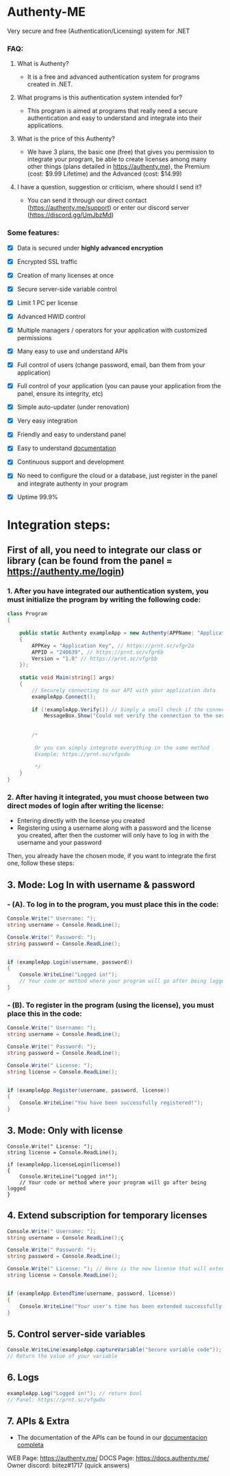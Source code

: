 # Authenty-ME
Very secure and free (Authentication/Licensing) system for .NET

### FAQ:
1. What is Authenty?
   - It is a free and advanced authentication system for programs created in .NET.

2. What programs is this authentication system intended for?
   - This program is aimed at programs that really need a secure authentication and easy to understand and integrate into their applications.
   
3. What is the price of this Authenty?
   - We have 3 plans, the basic one (free) that gives you permission to integrate your program, be able to create licenses among many other things (plans detailed in https://authenty.me), the Premium (cost: $9.99 Lifetime) and the Advanced (cost: $14.99)
   
4. I have a question, suggestion or criticism, where should I send it?
   - You can send it through our direct contact (https://authenty.me/support) or enter our discord server (https://discord.gg/UmJbzMd)

### Some features:
- [x] Data is secured under **highly advanced encryption**
- [x] Encrypted SSL traffic
- [x] Creation of many licenses at once
- [x] Secure server-side variable control
- [x] Limit 1 PC per license
- [x] Advanced HWID control
- [x] Multiple managers / operators for your application with customized permissions
- [x] Many easy to use and understand APIs
- [x] Full control of users (change password, email, ban them from your application)
- [x] Full control of your application (you can pause your application from the panel, ensure its integrity, etc)
- [x] Simple auto-updater (under renovation)
- [x] Very easy integration
- [x] Friendly and easy to understand panel
- [x] Easy to understand [documentation](https://docs.authenty.me)
- [x] Continuous support and development
- [x] No need to configure the cloud or a database, just register in the panel and integrate authenty in your program
- [x] Uptime 99.9%


# Integration steps:
## First of all, you need to integrate our class or library (can be found from the panel = https://authenty.me/login) 

### 1. After you have integrated our authentication system, you must initialize the program by writing the following code:

```csharp
class Program
{
    
    public static Authenty exampleApp = new Authenty(APPName: "Application name", new Settings()
    {
        APPKey = "Application Key", // https://prnt.sc/vfgr2a
        APPID = "240639", // https://prnt.sc/vfgr6b
        Version = "1.0" // https://prnt.sc/vfgrbb
    });
                
    static void Main(string[] args)
    {
        // Securely connecting to our API with your application data
        exampleApp.Connect();                        
            
        if (!exampleApp.Verify()) // Simply a small check if the connection to the server was successful and is fully encrypted
            MessageBox.Show("Could not verify the connection to the server!", exampleApp.APPName(), MessageBoxButtons.OK, MessageBoxIcon.Error);
             
                   
        /*
             
         Or you can simply integrate everything in the same method
         Example: https://prnt.sc/vfgsdw
             
         */
    }
}
```

### 2. After having it integrated, you must choose between two direct modes of login after writing the license:
   - Entering directly with the license you created
   - Registering using a username along with a password and the license you created, after then the customer will only have to log in with the username and your password

Then, you already have the chosen mode, if you want to integrate the first one, follow these steps:
## 3. Mode: Log In with username & password
###    - (A). To log in to the program, you must place this in the code:
```csharp
Console.Write(" Username: ");
string username = Console.ReadLine();

Console.Write(" Password: ");
string password = Console.ReadLine();


if (exampleApp.Login(username, password))
{
    Console.WriteLine("Logged in!");
    // Your code or method where your program will go after being logged
}
```

###    - (B). To register in the program (using the license), you must place this in the code:
```csharp
Console.Write(" Username: ");
string username = Console.ReadLine();

Console.Write(" Password: ");
string password = Console.ReadLine();

Console.Write(" License: ");
string license = Console.ReadLine();


if (exampleApp.Register(username, password, license))
{
    Console.WriteLine("You have been successfully registered!");
}
```

## 3. Mode: Only with license
```charp
Console.Write(" License: ");
string license = Console.ReadLine();

if (exampleApp.licenseLogin(license))
{
    Console.WriteLine("Logged in!");
    // Your code or method where your program will go after being logged    
}
```

## 4. Extend subscription for temporary licenses
```csharp
Console.Write(" Username: ");
string username = Console.ReadLine();ç

Console.Write(" Password: ");
string password = Console.ReadLine();

Console.Write(" License: "); // Here is the new license that will extend the user's time
string license = Console.ReadLine();


if (exampleApp.ExtendTime(username, password, license))
{
    Console.WriteLine("Your user's time has been extended successfully!");
}
```

## 5. Control server-side variables
```csharp
Console.WriteLine(exampleApp.captureVariable("Secure variable code")); https://prnt.sc/uyxpkd
// Return the value of your variable
```

## 6. Logs
```csharp
exampleApp.Log("Logged in!"); // return bool
// Panel: https://prnt.sc/vfgw0u
```

## 7. APIs & Extra
- The documentation of the APIs can be found in our [documentacion completa](https://docs.authenty.me) 


WEB Page: https://authenty.me/
DOCS Page: https://docs.authenty.me/
Owner discord: biitez#1717 (quick answers)
